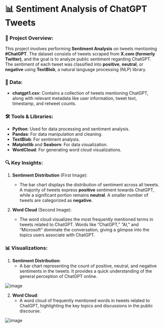 # 📊 Sentiment Analysis of ChatGPT Tweets

### 📄 Project Overview:
This project involves performing **Sentiment Analysis** on tweets mentioning **#ChatGPT**. The dataset consists of tweets scraped from **X.com (formerly Twitter)**, and the goal is to analyze public sentiment regarding ChatGPT. The sentiment of each tweet was classified into **positive**, **neutral**, or **negative** using **TextBlob**, a natural language processing (NLP) library.

### 📂 Data:
- **chatgpt1.csv**: Contains a collection of tweets mentioning ChatGPT, along with relevant metadata like user information, tweet text, timestamp, and retweet counts.

### 🛠 Tools & Libraries:
- **Python**: Used for data processing and sentiment analysis.
- **Pandas**: For data manipulation and cleaning.
- **TextBlob**: For sentiment analysis.
- **Matplotlib** and **Seaborn**: For data visualization.
- **WordCloud**: For generating word cloud visualizations.

### 🔍 Key Insights:
1. **Sentiment Distribution** (First Image):
   - The bar chart displays the distribution of sentiment across all tweets. A majority of tweets express **positive** sentiment towards ChatGPT, while a significant portion remains **neutral**. A smaller number of tweets are categorized as **negative**.
   
2. **Word Cloud** (Second Image):
   - The word cloud visualizes the most frequently mentioned terms in tweets related to ChatGPT. Words like “ChatGPT,” “AI,” and “Microsoft” dominate the conversation, giving a glimpse into the topics users associate with ChatGPT.

### 📊 Visualizations:
1. **Sentiment Distribution**:
   - A bar chart representing the count of positive, neutral, and negative sentiments in the tweets. It provides a quick understanding of the general perception of ChatGPT online.

![image](https://github.com/user-attachments/assets/4a59f051-4297-4c6e-9439-fcadc0d2beb5)

2. **Word Cloud**:
   - A word cloud of frequently mentioned words in tweets related to ChatGPT, highlighting the key topics and discussions in the public discourse.

![image](https://github.com/user-attachments/assets/223b5a7d-67d5-49fc-b03a-d7ac6137950e)
